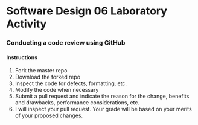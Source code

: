 # Software Design 06 Laboratory Activity
### Conducting a code review using GitHub


#### Instructions
1. Fork the master repo
2. Download the forked repo
3. Inspect the code for defects, formatting, etc.
4. Modify the code when necessary
5. Submit a pull request and indicate the reason for the change, benefits and drawbacks, performance considerations, etc.
6. I will inspect your pull request. Your grade will be based on your merits of your proposed changes.

